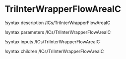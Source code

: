# TriInterWrapperFlowAreaIC

!syntax description /ICs/TriInterWrapperFlowAreaIC

!syntax parameters /ICs/TriInterWrapperFlowAreaIC

!syntax inputs /ICs/TriInterWrapperFlowAreaIC

!syntax children /ICs/TriInterWrapperFlowAreaIC
